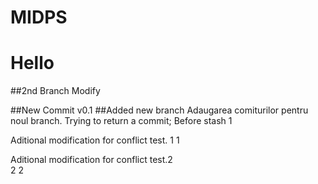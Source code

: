 # MIDPS
# Hello

##2nd Branch Modify

##New Commit v0.1
##Added new branch
Adaugarea comiturilor pentru noul branch.
Trying to return a commit;
Before stash 1


Aditional modification for conflict test.  1
1

Aditional modification for conflict test.2  
2
2

